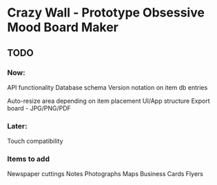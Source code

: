 # Crazy Wall - Prototype Obsessive Mood Board Maker

## TODO

### Now:

API functionality
Database schema
Version notation on item db entries

<!-- Item templates in local data -->
<!-- Position items relative to center (X:0, y:0) -->

Auto-resize area depending on item placement
UI/App structure
Export board - JPG/PNG/PDF

<!-- Moving items when zoomed out - increase sensitivity -->

### Later:

Touch compatibility

### Items to add

Newspaper cuttings
Notes
Photographs
Maps
Business Cards
Flyers
